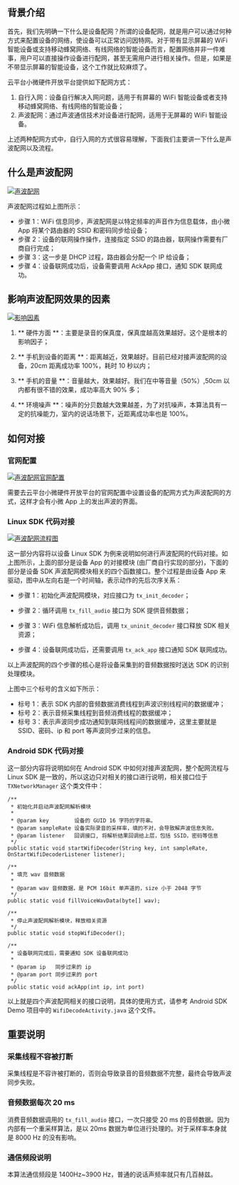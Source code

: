 ## 背景介绍

首先，我们先明确一下什么是设备配网？所谓的设备配网，就是用户可以通过何种方式来配置设备的网络，使设备可以正常访问因特网。对于带有显示屏幕的 WiFi 智能设备或支持移动蜂窝网络、有线网络的智能设备而言，配置网络并非一件难事，用户可以直接操作设备进行配网，甚至无需用户进行相关操作。但是，如果是不带显示屏幕的智能设备，这个工作就比较麻烦了。

云平台小微硬件开放平台提供如下配网方式：

1.  自行入网：设备自行解决入网问题，适用于有屏幕的 WiFi 智能设备或者支持移动蜂窝网络、有线网络的智能设备；
2.  声波配网：通过声波通信技术对设备进行配网，适用于无屏幕的 WiFi 智能设备。

上述两种配网方式中，自行入网的方式很容易理解，下面我们主要讲一下什么是声波配网以及流程。

## 什么是声波配网
[![声波配网](http://imgcache.tce.fsphere.cn/image/qzonestyle.gtimg.cn/qzone/vas/opensns/res/doc/voicelink_1.png)](http://imgcache.tce.fsphere.cn/image/qzonestyle.gtimg.cn/qzone/vas/opensns/res/doc/voicelink_1.png)

声波配网过程如上图所示：
*   步骤 1：WiFi 信息同步，声波配网是以特定频率的声音作为信息载体，由小微 App 将某个路由器的 SSID 和密码同步给设备；
*   步骤 2：设备的联网操作操作，连接指定 SSID 的路由器，联网操作需要有厂商自行完成；
*   步骤 3：这一步是 DHCP 过程，路由器会分配一个 IP 给设备；
*   步骤 4：设备联网成功后，设备需要调用 AckApp 接口，通知 SDK 联网成功。

## 影响声波配网效果的因素
[![影响因素](http://imgcache.tce.fsphere.cn/image/qzonestyle.gtimg.cn/qzone/vas/opensns/res/doc/voicelink_3.png)](http://imgcache.tce.fsphere.cn/image/qzonestyle.gtimg.cn/qzone/vas/opensns/res/doc/voicelink_3.png)

1. ** 硬件方面 **：主要是录音的保真度，保真度越高效果越好。这个是根本的影响因子；

2. ** 手机到设备的距离 **：距离越近，效果越好。目前已经对接声波配网的设备，20cm 距离成功率 100%，耗时 10 秒以内；

3.  ** 手机的音量 **：音量越大，效果越好。我们在中等音量（50%）,50cm 以内都有很不错的效果，成功率高大 90% 多；

4. ** 环境噪声 **：噪声的分贝数越大效果越差，为了对抗噪声，本算法具有一定的抗噪能力，室内的说话场景下，近距离成功率也是 100%。

## 如何对接

### 官网配置
[![声波配网官网配置](http://imgcache.tce.fsphere.cn/image/qzonestyle.gtimg.cn/qzone/vas/opensns/res/img/net_config_1.png)](http://imgcache.tce.fsphere.cn/image/qzonestyle.gtimg.cn/qzone/vas/opensns/res/img/net_config_1.png)

需要去云平台小微硬件开放平台的官网配置中设置设备的配网方式为声波配网的方式，这样才会有小微 App 上的发出声波的界面。

### Linux SDK 代码对接
[![声波配网流程图](http://imgcache.tce.fsphere.cn/image/qzonestyle.gtimg.cn/qzone/vas/opensns/res/img/net_config_2.png)](http://imgcache.tce.fsphere.cn/image/qzonestyle.gtimg.cn/qzone/vas/opensns/res/img/net_config_2.png)

这一部分内容将以设备 Linux SDK 为例来说明如何进行声波配网的代码对接。如上图所示，上面的部分是设备 App 的对接模块 (由厂商自行实现的部分)，下面的部分是设备 SDK 声波配网模块相关的四个函数接口。整个过程是由设备 App 来驱动，图中从左向右是一个时间轴，表示动作的先后次序关系：

*   步骤 1：初始化声波配网模块，对应接口为 `tx_init_decoder`；

*   步骤 2：循环调用 `tx_fill_audio` 接口为 SDK 提供音频数据；

*   步骤 3：WiFi 信息解析成功后，调用 `tx_uninit_decoder` 接口释放 SDK 相关资源；

*   步骤 4：设备联网成功后，还需要调用 `tx_ack_app` 接口通知 SDK 联网成功。

以上声波配网的四个步骤的核心是将设备采集到的音频数据按时送达 SDK 的识别处理模块。

上图中三个标号的含义如下所示：

*   标号 1：表示 SDK 内部的音频数据消费线程到声波识别线程间的数据缓冲；
*   标号 2：表示音频采集线程到音频消费线程的数据缓冲；
*   标号 3：表示声波同步成功通知到联网线程间的数据缓冲，这里主要就是 SSID、密码、ip 和 port 等声波同步过来的信息。

### Android SDK 代码对接

这一部分内容将说明如何在 Android SDK 中如何对接声波配网，整个配网流程与 Linux SDK 是一致的，所以这边只对相关的接口进行说明，相关接口位于 `TXNetworkManager` 这个类文件中：

```
/**
 * 初始化并启动声波配网解析模块
 *
 * @param key        设备的 GUID 16 字符的字符串。
 * @param sampleRate 设备实际录音的采样率，填的不对，会导致解声波信息失败。
 * @param listener   回调接口, 将解析结果回调给上层，包括 SSID，密码等信息
 */
public static void startWifiDecoder(String key, int sampleRate, OnStartWifiDecoderListener listener);

/**
 * 填充 wav 音频数据
 *
 * @param wav 音频数据，是 PCM 16bit 单声道的，size 小于 2048 字节
 */
public static void fillVoiceWavData(byte[] wav);

/**
 * 停止声波配网解析模块，释放相关资源
 */
public static void stopWifiDecoder();

/**
 * 设备联网完成后，需要通知 SDK 设备联网成功
 *
 * @param ip   同步过来的 ip
 * @param port 同步过来的 port
 */
public static void ackApp(int ip, int port)
```

以上就是四个声波配网相关的接口说明，具体的使用方式，请参考 Android SDK Demo 项目中的 `WifiDecodeActivity.java` 这个文件。

## 重要说明

### 采集线程不容被打断

采集线程是不容许被打断的，否则会导致录音的音频数据不完整，最终会导致声波同步失败。

### 音频数据每次 20 ms

消费音频数据调用的 `tx_fill_audio` 接口，一次只接受 20 ms 的音频数据。因为内部有一个重采样算法，是以 20ms 数据为单位进行处理的。对于采样率本身就是 8000 Hz 的没有影响。

### 通信频段说明

本算法通信频段是 1400Hz~3900 Hz，普通的说话声频率就只有几百赫兹。
